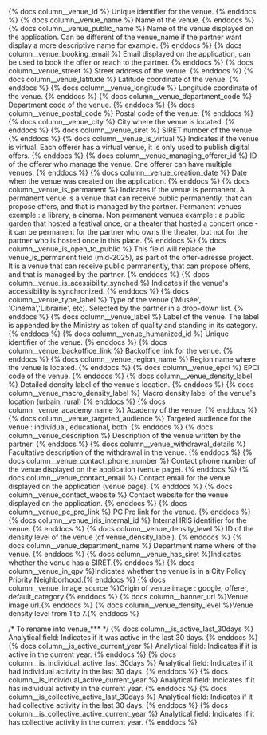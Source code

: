 {% docs column__venue_id %} Unique identifier for the venue. {% enddocs %}
{% docs column__venue_name %} Name of the venue. {% enddocs %}
{% docs column__venue_public_name %} Name of the venue displayed on the application. Can be different of the venue_name if the partner want display a more descriptive name for example. {% enddocs %}
{% docs column__venue_booking_email %} Email displayed on the application, can be used to book the offer or reach to the partner. {% enddocs %}
{% docs column__venue_street %} Street address of the venue. {% enddocs %}
{% docs column__venue_latitude %} Latitude coordinate of the venue. {% enddocs %}
{% docs column__venue_longitude %} Longitude coordinate of the venue. {% enddocs %}
{% docs column__venue_department_code %} Department code of the venue. {% enddocs %}
{% docs column__venue_postal_code %} Postal code of the venue. {% enddocs %}
{% docs column__venue_city %} City where the venue is located. {% enddocs %}
{% docs column__venue_siret %} SIRET number of the venue. {% enddocs %}
{% docs column__venue_is_virtual %} Indicates if the venue is virtual. Each offerer has a virtual venue, it is only used to publish digital offers. {% enddocs %}
{% docs column__venue_managing_offerer_id %} ID of the offerer who manage the venue. One offerer can have multiple venues. {% enddocs %}
{% docs column__venue_creation_date %} Date when the venue was created on the application. {% enddocs %}
{% docs column__venue_is_permanent %} Indicates if the venue is permanent. A permanent venue is a venue that can receive public permanently, that can propose offers, and that is managed by the partner. Permanent venues exemple : a library, a cinema. Non permanent venues example : a public garden that hosted a festival once, or a theater that hosted a concert once - it can be permanent for the partner who owns the theater, but not for the partner who is hosted once in this place. {% enddocs %}
{% docs column__venue_is_open_to_public %} This field will replace the venue_is_permanent field (mid-2025), as part of the offer-adresse project. It is a venue that can receive public permanently, that can propose offers, and that is managed by the partner. {% enddocs %}
{% docs column__venue_is_acessibility_synched %} Indicates if the venue's accessibility is synchronized. {% enddocs %}
{% docs column__venue_type_label %} Type of the venue ('Musée', 'Cinéma','Librairie', etc). Selected by the partner in a drop-down list. {% enddocs %}
{% docs column__venue_label %} Label of the venue. The label is appended by the Ministry as token of quality and standing in its category. {% enddocs %}
{% docs column__venue_humanized_id %} Unique identifier of the venue. {% enddocs %}
{% docs column__venue_backoffice_link %} Backoffice link for the venue. {% enddocs %}
{% docs column__venue_region_name %} Region name where the venue is located. {% enddocs %}
{% docs column__venue_epci %} EPCI code of the venue. {% enddocs %}
{% docs column__venue_density_label %} Detailed density label of the venue's location. {% enddocs %}
{% docs column__venue_macro_density_label %} Macro density label of the venue's location (urbain, rural) {% enddocs %}
{% docs column__venue_academy_name %} Academy of the venue. {% enddocs %}
{% docs column__venue_targeted_audience %} Targeted audience for the venue : individual, educational, both.  {% enddocs %}
{% docs column__venue_description %} Description of the venue written by the partner. {% enddocs %}
{% docs column__venue_withdrawal_details %} Facultative description of the withdrawal in the venue. {% enddocs %}
{% docs column__venue_contact_phone_number %} Contact phone number of the venue displayed on the application (venue page). {% enddocs %}
{% docs column__venue_contact_email %} Contact email for the venue displayed on the application (venue page). {% enddocs %}
{% docs column__venue_contact_website %} Contact website for the venue displayed on the application. {% enddocs %}
{% docs column__venue_pc_pro_link %} PC Pro link for the venue. {% enddocs %}
{% docs column__venue_iris_internal_id %} Internal IRIS identifier for the venue. {% enddocs %}
{% docs column__venue_density_level %} ID of the density level of the venue (cf venue_density_label). {% enddocs %}
{% docs column__venue_department_name %} Department name where of the venue. {% enddocs %}
{% docs column__venue_has_siret %}Indicates whether the venue has a SIRET.{% enddocs %}
{% docs column__venue_in_qpv %}Indicates whether the venue is in a
City Policy Priority Neighborhood.{% enddocs %}
{% docs column__venue_image_source %}Origin of venue image : google, offerer, default_category.{% enddocs %}
{% docs column__banner_url %}Venue image url.{% enddocs %}
{% docs column__venue_density_level %}Venue density level from 1 to 7.{% enddocs %}

/* To rename into venue_*** */
{% docs column__is_active_last_30days %} Analytical field: Indicates if it was active in the last 30 days. {% enddocs %}
{% docs column__is_active_current_year %} Analytical field: Indicates if it is active in the current year. {% enddocs %}
{% docs column__is_individual_active_last_30days %} Analytical field: Indicates if it had individual activity in the last 30 days. {% enddocs %}
{% docs column__is_individual_active_current_year %} Analytical field: Indicates if it has individual activity in the current year. {% enddocs %}
{% docs column__is_collective_active_last_30days %} Analytical field: Indicates if it had collective activity in the last 30 days. {% enddocs %}
{% docs column__is_collective_active_current_year %} Analytical field: Indicates if it has collective activity in the current year. {% enddocs %}
